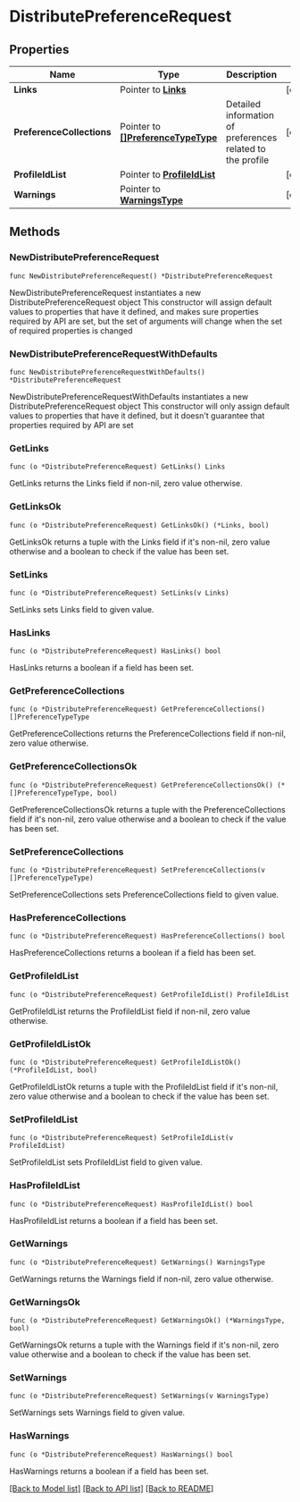 # DistributePreferenceRequest

## Properties

Name | Type | Description | Notes
------------ | ------------- | ------------- | -------------
**Links** | Pointer to [**Links**](Links.md) |  | [optional] 
**PreferenceCollections** | Pointer to [**[]PreferenceTypeType**](PreferenceTypeType.md) | Detailed information of preferences related to the profile | [optional] 
**ProfileIdList** | Pointer to [**ProfileIdList**](ProfileIdList.md) |  | [optional] 
**Warnings** | Pointer to [**WarningsType**](WarningsType.md) |  | [optional] 

## Methods

### NewDistributePreferenceRequest

`func NewDistributePreferenceRequest() *DistributePreferenceRequest`

NewDistributePreferenceRequest instantiates a new DistributePreferenceRequest object
This constructor will assign default values to properties that have it defined,
and makes sure properties required by API are set, but the set of arguments
will change when the set of required properties is changed

### NewDistributePreferenceRequestWithDefaults

`func NewDistributePreferenceRequestWithDefaults() *DistributePreferenceRequest`

NewDistributePreferenceRequestWithDefaults instantiates a new DistributePreferenceRequest object
This constructor will only assign default values to properties that have it defined,
but it doesn't guarantee that properties required by API are set

### GetLinks

`func (o *DistributePreferenceRequest) GetLinks() Links`

GetLinks returns the Links field if non-nil, zero value otherwise.

### GetLinksOk

`func (o *DistributePreferenceRequest) GetLinksOk() (*Links, bool)`

GetLinksOk returns a tuple with the Links field if it's non-nil, zero value otherwise
and a boolean to check if the value has been set.

### SetLinks

`func (o *DistributePreferenceRequest) SetLinks(v Links)`

SetLinks sets Links field to given value.

### HasLinks

`func (o *DistributePreferenceRequest) HasLinks() bool`

HasLinks returns a boolean if a field has been set.

### GetPreferenceCollections

`func (o *DistributePreferenceRequest) GetPreferenceCollections() []PreferenceTypeType`

GetPreferenceCollections returns the PreferenceCollections field if non-nil, zero value otherwise.

### GetPreferenceCollectionsOk

`func (o *DistributePreferenceRequest) GetPreferenceCollectionsOk() (*[]PreferenceTypeType, bool)`

GetPreferenceCollectionsOk returns a tuple with the PreferenceCollections field if it's non-nil, zero value otherwise
and a boolean to check if the value has been set.

### SetPreferenceCollections

`func (o *DistributePreferenceRequest) SetPreferenceCollections(v []PreferenceTypeType)`

SetPreferenceCollections sets PreferenceCollections field to given value.

### HasPreferenceCollections

`func (o *DistributePreferenceRequest) HasPreferenceCollections() bool`

HasPreferenceCollections returns a boolean if a field has been set.

### GetProfileIdList

`func (o *DistributePreferenceRequest) GetProfileIdList() ProfileIdList`

GetProfileIdList returns the ProfileIdList field if non-nil, zero value otherwise.

### GetProfileIdListOk

`func (o *DistributePreferenceRequest) GetProfileIdListOk() (*ProfileIdList, bool)`

GetProfileIdListOk returns a tuple with the ProfileIdList field if it's non-nil, zero value otherwise
and a boolean to check if the value has been set.

### SetProfileIdList

`func (o *DistributePreferenceRequest) SetProfileIdList(v ProfileIdList)`

SetProfileIdList sets ProfileIdList field to given value.

### HasProfileIdList

`func (o *DistributePreferenceRequest) HasProfileIdList() bool`

HasProfileIdList returns a boolean if a field has been set.

### GetWarnings

`func (o *DistributePreferenceRequest) GetWarnings() WarningsType`

GetWarnings returns the Warnings field if non-nil, zero value otherwise.

### GetWarningsOk

`func (o *DistributePreferenceRequest) GetWarningsOk() (*WarningsType, bool)`

GetWarningsOk returns a tuple with the Warnings field if it's non-nil, zero value otherwise
and a boolean to check if the value has been set.

### SetWarnings

`func (o *DistributePreferenceRequest) SetWarnings(v WarningsType)`

SetWarnings sets Warnings field to given value.

### HasWarnings

`func (o *DistributePreferenceRequest) HasWarnings() bool`

HasWarnings returns a boolean if a field has been set.


[[Back to Model list]](../README.md#documentation-for-models) [[Back to API list]](../README.md#documentation-for-api-endpoints) [[Back to README]](../README.md)


